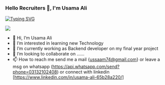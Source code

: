 ### Hello Recruiters 👋, I'm Usama Ali

[![Typing SVG](https://readme-typing-svg.herokuapp.com/?lines=Welcome+to+my+Github+Profile;I'm+a+FullStack+Sofware+Engineer;Experience+Python+Djanog+Developer;with+more+than+2+years+work+experience;Always+learning+new+things+😃)](https://git.io/typing-svg)

![](https://komarev.com/ghpvc/?username=usama-ali74&theme=radical)


- 👋 Hi, I’m Usama Ali
- 👀 I’m interested in learning new Technology
- 🌱 I’m currently working as Backend developer on my final year project
- 💞️ I’m looking to collaborate on ......    
- 📫 How to reach me send me a mail {ussaam74@gmail.com} or leave a msg on whatsapp (https://api.whatsapp.com/send?phone=03132102408) or connect with linkedin [https://www.linkedin.com/in/usama-ali-65b28a220/]

<!---
usama-ali74/usama-ali74 is a ✨ special ✨ repository because its `README.md` (this file) appears on your GitHub profile.
You can click the Preview link to take a look at your changes.
--->
